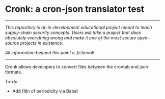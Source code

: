 # Cronk: a cron-json translator test 

---

_This repository is an in-development educational project meant to teach supply-chain security concepts. Users will take a project that does absolutely everything wrong and make it one of the most secure open-source projects in existence._

_All information beyond this point is fictional!_

---

Cronk allows developers to convert files between the crontab and json formats.

To-do:

- Add i18n of periodicity via Babel
